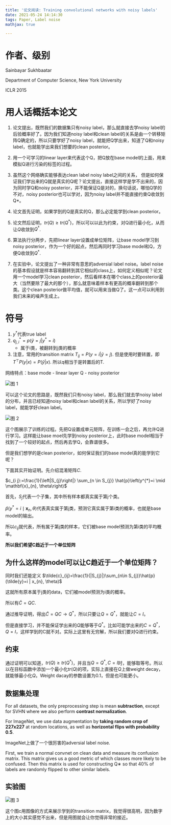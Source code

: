 ```yaml
---
title: '论文阅读: Training convolutional networks with noisy labels'
date: 2021-05-24 14:14:30
tags: Paper, Label noise
mathjax: true

---
```


# 作者、级别
Sainbayar Sukhbaatar

Department of Computer Science, New York University

ICLR 2015

# 用人话概括本论文
1. 论文提出，既然我们的数据集只有noisy label，那么就直接去学noisy label的后验概率好了。因为我们知道noisy label和clean label的关系是由一个转移矩阵Q确定的，所以只要学好了noisy label，就能把Q学出来，知道了Q和noisy label，也就能学出来我们想要的clean posterior。

2. 用一个可学习的linear layer来代表这个Q，把Q放在base model的上面，用来模拟Q进行污染的标签的过程。

3. 虽然这个网络确实能够表达clean label noisy label之间的关系， 但是如何保证我们学出来的Q就是真实的Q呢？论文提出，直接这样学是学不出来的，因为同时学Q和noisy posterior，并不能保证Q是对的，换句话说，哪怕Q学的不对，noisy posterior也可以学对，因为noisy label并不能直接约束Q收敛到Q*。

4. 论文首先证明，如果学到的Q是真实的Q，那么必定能学到clean posterior。

5. 论文然后证明，$tr(Q)\ge tr(Q^*)$，所以可以以此为约束，对Q进行最小化，从而让$Q$收敛到$Q^*$.

6. 算法执行分两步，先把linear layer设置成单位矩阵，让base model学习到noisy posterior，作为一个好的起点，然后再同时学习base model和Q，方便Q收敛到$Q^*$.

7. 在实验中，论文提出了一种非常有意思的adversial label noise。label noise的基本假设就是样本容易翻转到其它相似的class上，如何定义相似呢？论文用一个model学习clean posterior，然后看样本在哪个class上的posterior最大（当然要除了最大的那个），那么就意味着样本有更高的概率翻转到那个类。这个clean posterior做平均值，就可以用来当做Q了。这一点可以利用到我们未来的噪声生成上。



# 符号
1.  $y ^*$代表true label 
2.  $q^*_{j,i}=p(\tilde{y}=j|y^*=i)$
    - 属于i类，被翻转到j类的概率
3. 注意，常用的transition matrix $T_{ij}=P(y=i|\tilde{y}=j)$. 但是使用时要转置，即$T^{\top}P(y|x)=P(\tilde{y}|x)$. 所以q相当于是转置后的T.


网络特点：base mode - linear layer Q - noisy posterior


![图 1](https://i.loli.net/2021/05/24/1oiSfbURyxptXrI.png)  


可以这个论文的思路是，既然我们只有noisy label，那么我们就去学noisy label的分布，并且已经知道noisy label和clean label的关系，所以学好了noisy label，就能学好clean label。

![图 2](https://i.loli.net/2021/05/24/FRHgvdsEMfuqelw.png)  

这个图展示了训练的过程。先把Q设置成单元矩阵，在训练一会之后，再允许Q进行学习。这样能让base moel先学到noisy posterior上，此时base model相当于找到了一个较好的起点，然后再去学Q，会靠谱很多。

但是我们想学的是clean posterior，如何保证我们的base model真的能学到它呢？

下面其实开始证明。先介绍混淆矩阵$C$.

$c_{i j}:=\frac{1}{\left|S_{j}\right|} \sum_{n \in S_{j}} \hat{p}\left(y^{*}=i \mid \mathbf{x}_{n}, \theta\right)$

首先，$S_j$代表一个子集，其中所有样本都真实属于第j个类。

$\hat{p}\left(y^{*}=i \mid \mathbf{x}_{n}, \theta\right)$代表真实属于第j类，预测它真实属于第i类的概率，也就是base model的输出。

所以$c_{ij}$就代表，所有属于第j类的样本，它们被base model预测为第i类的平均概率。

**所以我们希望C趋近于一个单位矩阵**

## 为什么这样的model可以让C趋近于一个单位矩阵？

同时我们还能定义
$\tilde{c}_{ij}=\frac{1}{|S_{j}|}\sum_{n\in S_{j}}\hat{p}(\tilde{y}=i | x_{n}, \theta)$

这就所有原本属于j类的data，它们被model预测为i类的概率。

所以有$\tilde{C}=QC$. 

通过推导证明，得出$\tilde{C}=QC\rightarrow Q^*$，所以只要让$Q=Q^*$，就能让$C=I$。

但是直接学习，并不能保证学出来的$Q$能够等于$Q^*$。比如可能学出来的$C=Q^*$，$Q=I$，这样学到的C就不对。实际上这里有无穷解，所以我们要对Q进行约束。

## 约束

通过证明可以知道，$tr(Q)\ge tr(Q^*)$，并且当$Q=Q^*, C=I$时，能够取等号。所以以在目标函数中添加一个最小化$tr(Q)$的项，实际上直接在$Q$上做weight decay，就能够最小化$Q$。Weight dacay的参数设置为0.1，但是也可能更小。

## 数据集处理
For all datasets, the only preprocessing step is mean **subtraction**, except for SVHN where
we also perform **contrast normalization**. 

For ImageNet, we use data augmentation by **taking random
crop of 227x227** at random locations, as well as **horizontal flips with probability 0.5**.

ImageNet上做了一个很厉害的adversial label noise.

First, we train a
normal convnet on clean data and measure its confusion matrix. This matrix gives us a good metric
of which classes more likely to be confused. Then this matrix is used for constructing Q∗ so that
40% of labels are randomly flipped to other similar labels.

## 实验图
![图 3](https://i.loli.net/2021/05/25/dmvB9AbeuxiRHcO.png)  

这个图c用图像的方式来展示学到的transition matrix，我觉得很高明，因为数字上的大小其实感觉不出来，但是用图就会让你觉得非常的接近。

